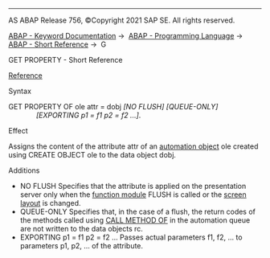   

* * *

AS ABAP Release 756, ©Copyright 2021 SAP SE. All rights reserved.

[ABAP - Keyword Documentation](javascript:call_link\('abenabap.htm'\)) →  [ABAP - Programming Language](javascript:call_link\('abenabap_reference.htm'\)) →  [ABAP - Short Reference](javascript:call_link\('abenabap_shortref.htm'\)) →  G

GET PROPERTY - Short Reference

[Reference](javascript:call_link\('abapget_property.htm'\))

Syntax

GET PROPERTY OF ole attr = dobj *\[*NO FLUSH*\]* *\[*QUEUE-ONLY*\]*
                                *\[*EXPORTING p1 = f1 p2 = f2 ...*\]*.

Effect

Assigns the content of the attribute attr of an [automation object](javascript:call_link\('abenole_automation_glosry.htm'\) "Glossary Entry") ole created using CREATE OBJECT ole to the data object dobj.

Additions

-   NO FLUSH
    Specifies that the attribute is applied on the presentation server only when the [function module](javascript:call_link\('abenfunction_module_glosry.htm'\) "Glossary Entry") FLUSH is called or the [screen layout](javascript:call_link\('abenscreen_glosry.htm'\) "Glossary Entry") is changed.
-   QUEUE-ONLY
    Specifies that, in the case of a flush, the return codes of the methods called using [CALL METHOD OF](javascript:call_link\('abapcall_method_of_ole_shortref.htm'\)) in the automation queue are not written to the data objects rc.
-   EXPORTING p1 = f1 p2 = f2 ...
    Passes actual parameters f1, f2, ... to parameters p1, p2, ... of the attribute.